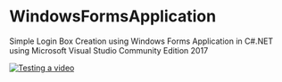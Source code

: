 # WindowsFormsApplication
Simple Login Box Creation using Windows Forms Application in C#.NET using Microsoft Visual Studio Community Edition 2017

[![Testing a video](https://img.youtube.com/vi/T-D1KVIuvjA/0.jpg)](http://www.youtube.com/watch?v=T-D1KVIuvjA)

